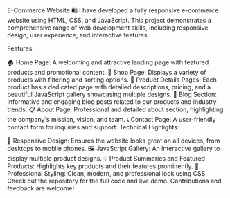 E-Commerce Website 🛍️
I have developed a fully responsive e-commerce website using HTML, CSS, and JavaScript. This project demonstrates a comprehensive range of web development skills, including responsive design, user experience, and interactive features.

Features:

🏠 Home Page: A welcoming and attractive landing page with featured products and promotional content.
🛒 Shop Page: Displays a variety of products with filtering and sorting options.
📄 Product Details Pages: Each product has a dedicated page with detailed descriptions, pricing, and a beautiful JavaScript gallery showcasing multiple designs.
📝 Blog Section: Informative and engaging blog posts related to our products and industry trends.
📋 About Page: Professional and detailed about section, highlighting the company's mission, vision, and team.
📞 Contact Page: A user-friendly contact form for inquiries and support.
Technical Highlights:

📱 Responsive Design: Ensures the website looks great on all devices, from desktops to mobile phones.
🖼️ JavaScript Gallery: An interactive gallery to display multiple product designs.
💡 Product Summaries and Featured Products: Highlights key products and their features prominently.
🎨 Professional Styling: Clean, modern, and professional look using CSS.
Check out the repository for the full code and live demo. Contributions and feedback are welcome!
